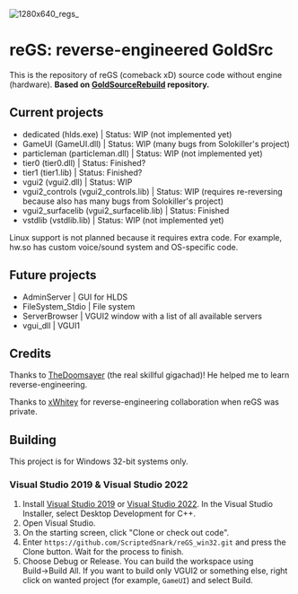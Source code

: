![1280x640_regs_](https://user-images.githubusercontent.com/51358194/182458618-a3d8876f-d48a-4f91-a3da-d21c0658e189.png)

# reGS: reverse-engineered GoldSrc

This is the repository of reGS (comeback xD) source code without engine (hardware). **Based on [GoldSourceRebuild](https://github.com/Triang3l/GoldSourceRebuild) repository.**

## Current projects

- dedicated (hlds.exe) | Status: WIP (not implemented yet)
- GameUI (GameUI.dll) | Status: WIP (many bugs from Solokiller's project)
- particleman (particleman.dll) | Status: WIP (not implemented yet)
- tier0 (tier0.dll) | Status: Finished?
- tier1 (tier1.lib) | Status: Finished?
- vgui2 (vgui2.dll) | Status: WIP
- vgui2_controls (vgui2_controls.lib) | Status: WIP (requires re-reversing because also has many bugs from Solokiller's project)
- vgui2_surfacelib (vgui2_surfacelib.lib) | Status: Finished
- vstdlib (vstdlib.lib) | Status: WIP (not implemented yet)

Linux support is not planned because it requires extra code. For example, hw.so has custom voice/sound system and OS-specific code.

## Future projects

- AdminServer | GUI for HLDS
- FileSystem_Stdio | File system
- ServerBrowser | VGUI2 window with a list of all available servers
- vgui_dll | VGUI1

## Credits

Thanks to [TheDoomsayer](https://github.com/TheDoomsayer) (the real skillful gigachad)! He helped me to learn reverse-engineering.

Thanks to [xWhitey](https://github.com/xWhitey) for reverse-engineering collaboration when reGS was private.


## Building

This project is for Windows 32-bit systems only.

### Visual Studio 2019 & Visual Studio 2022
1. Install [Visual Studio 2019](https://my.visualstudio.com/Downloads?q=Visual%20Studio%20Community%202019) or [Visual Studio 2022](https://visualstudio.microsoft.com/vs/preview/vs2022/#download-preview). In the Visual Studio Installer, select Desktop Development for C++.
2. Open Visual Studio.
3. On the starting screen, click "Clone or check out code".
4. Enter `https://github.com/ScriptedSnark/reGS_win32.git` and press the Clone button. Wait for the process to finish.
5. Choose Debug or Release. You can build the workspace using Build→Build All. If you want to build only VGUI2 or something else, right click on wanted project (for example, `GameUI`) and select Build.
